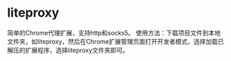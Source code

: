 # liteproxy
简单的Chrome代理扩展，支持http和socks5。
使用方法：下载项目文件到本地文件夹，如liteproxy，然后在Chrome扩展管理页面打开开发者模式，选择加载已解压的扩展程序，选择liteproxy文件夹即可。
